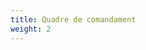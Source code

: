```yaml
---
title: Quadre de comandament
weight: 2
---
```


<script type='text/javascript' src='https://dub01.online.tableau.com/javascripts/api/viz_v1.js'></script><div class='tableauPlaceholder' style='width: 1004px; height: 862px;'><object class='tableauViz' width='1004' height='862' style='display:none;'><param name='host_url' value='https%3A%2F%2Fdub01.online.tableau.com%2F' /> <param name='site_root' value='&#47;t&#47;uocbi' /><param name='name' value='QuadreComandamentGerenciav1PRO&#47;Resumgrfic' /><param name='tabs' value='yes' /><param name='toolbar' value='yes' /><param name='showAppBanner' value='false' /><param name='showShareOptions' value='true' /></object></div>